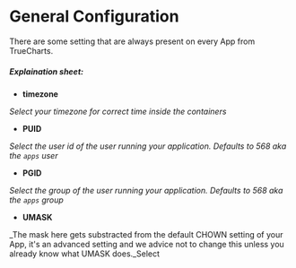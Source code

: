 # General Configuration

There are some setting that are always present on every App from TrueCharts.

##### Explaination sheet:

- **timezone**

_Select your timezone for correct time inside the containers_


- **PUID**

_Select the user id of the user running your application. Defaults to 568 aka the `apps` user_


- **PGID**

_Select the group of the user running your application. Defaults to 568 aka the `apps` group_


- **UMASK**

_The mask here gets substracted from the default CHOWN setting of your App, it's an advanced setting and we advice not to change this unless you already know what UMASK does._Select
